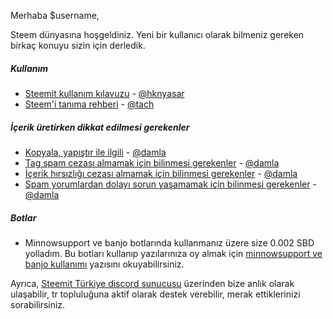 Merhaba $username,

Steem dünyasına hoşgeldiniz. Yeni bir kullanıcı olarak bilmeniz gereken
birkaç konuyu sizin için derledik.


##### Kullanım
* [Steemit kullanım kılavuzu](https://steemit.com/steemit/@hknyasar/steemit-kullanim-kilavuzu-part-10-steemit-faq-tr-son-part) - [@hknyasar](http://steemit.com/@hknyasar)
* [Steem'i tanıma rehberi](https://steemit.com/sndbox/@tach/steemit-i-tanima-rehberi-8-neler-yapmamaliyiz) - [@tach](http://steemit.com/@tach)

##### İçerik üretirken dikkat edilmesi gerekenler
* [Kopyala, yapıştır ile ilgili](https://steemit.com/tr/@damla/kopya-yapistir-ile-ilgili-bilinmesi-gerekenler-kaynak-belirtmenize-ragmen-hala-spam-yapiyor-olabilirsiniz) - [@damla](http://steemit.com/@damla)
* [Tag spam cezası almamak için bilinmesi gerekenler](https://steemit.com/tr/@damla/tag-spam-cezasi-almamak-icin-bilinmesi-gerekenler) - [@damla](http://steemit.com/@damla)
* [İçerik hırsızlığı cezası almamak için bilinmesi gerekenler](https://steemit.com/tr/@damla/plagiarism-icerik-hirsizligi-cezasi-almamak-icin-bilinmesi-gerekenler) - [@damla](http://steemit.com/@damla)
* [Spam yorumlardan dolayı sorun yaşamamak için bilinmesi gerekenler](https://steemit.com/tr/@damla/spam-yorumlardan-dolayi-sorun-yasamamak-icin-bilinmesi-gereken-hususlar) - [@damla](http://steemit.com/@damla)

##### Botlar
* Minnowsupport ve banjo botlarında kullanmanız üzere size 0.002 SBD yolladım. Bu botları kullanıp yazılarınıza oy almak için
[minnowsupport ve banjo kullanımı](https://steemit.com/tr/@emrebeyler/yeni-kullanicilar-icin-minnowsupport-ve-banjo-kullanimi)
yazısını okuyabilirsiniz.


Ayrıca, [Steemit Türkiye discord sunucusu](https://discord.gg/XmtWUHW) üzerinden bize anlık olarak ulaşabilir, tr topluluğuna aktif olarak destek verebilir, merak ettiklerinizi sorabilirsiniz.

